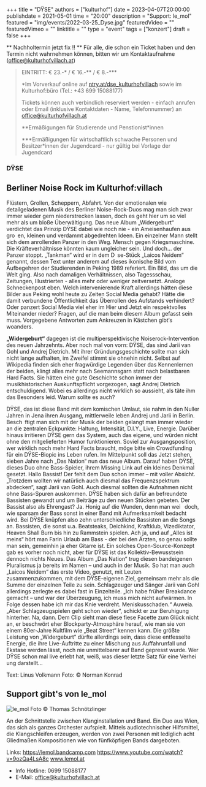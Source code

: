 +++
title = "DŸSE"
authors = ["kulturhof"]
date = 2023-04-07T20:00:00
publishdate = 2021-05-01
time = "20:00"
description = "Support: le_mol"
featured = "img/events/2022-03-25_Dyse.jpg"
featuredVideo = ""
featuredVimeo = ""
linktitle = ""
type = "event"
tags = ["konzert"]
draft = false
+++

** Nachholtermin jetzt fix !!
** Für alle, die schon ein Ticket haben und den Termin nicht wahrnehmen können, bitten wir um Kontaktaufnahme (office@kulturhofvillach.at)


> EINTRITT: € 23.-\* / € 16.-\*\* / € 8.-\*\*\*
>
> \*Im Vorverkauf online auf [ntry.at/dse_kulturhofvillach](https://ntry.at/dse_kulturhofvillach) sowie im Kulturhof:büro (Tel.: +43 699 15088177)
>
>Tickets können auch verbindlich reserviert werden - einfach anrufen oder Email (inklusive Kontaktdaten - Name, Telefonnummer) an office@kulturhofvillach.at
> 
> \*\*Ermäßigungen für Studierende und Penstionist\*innen
> 
> \*\*\*Ermäßigungen für wirtschaftlich schwache Personen und Besitzer*innen der Jugendcard - nur gültig bei Vorlage der Jugendcard


### DŸSE

## Berliner Noise Rock im Kulturhof:villach

Flüstern, Grollen, Scheppern, Abfahrt. Von der emotionalen wie detailgeladenen Musik des Berliner Noise-Rock-Duos mag man sich zwar immer wieder gern niederstrecken lassen, doch es geht hier um so viel mehr als um bloße Überwältigung. Das neue Album „Widergeburt“ verdichtet das Prinzip DŸSE dabei wie noch nie - ein Ameisenhaufen aus gro en, kleinen und verdammt abgedrehten Ideen.
Ein einzelner Mann stellt sich dem anrollenden Panzer in den Weg. Mensch gegen Kriegsmaschine. Die Kräfteverhältnisse könnten kaum ungleicher sein. Und doch... der Panzer stoppt.
„Tankman“ wird er in dem D se-Stück „Laicos Neidem“ genannt, dessen Text unter anderem auf dieses ikonische Bild vom Aufbegehren der Studierenden in Peking 1989 referiert. Ein Bild, das um die Welt ging. Also nach damaligen Verhältnissen, also Tagessschau, Zeitungen, Illustrierten - alles mehr oder weniger zeitversetzt. Analoge Schneckenpost eben.
Welch intervenierende Kraft allerdings hätten diese Bilder aus Peking wohl heute zu Zeiten Social Media gehabt? Hätte die damit verbundene Öffentlichkeit das Überrollen des Aufstands verhindert? Oder panzert Social Media viel eher im Hier und Jetzt ein respektvolles Miteinander nieder? Fragen, auf die man beim diesem Album gefasst sein muss. Vorgegebene Antworten zum Ankreuzen in Kästchen gibt‘s woanders. 

**„Widergeburt“** dagegen ist die multiperspektivische Noiserock-Intervention des neuen Jahrzehnts. Aber noch mal von vorn: DŸSE, das sind Jarii van Gohl und Andrej Dietrich. Mit ihrer Gründungsgeschichte sollte man sich nicht lange aufhalten, im Zweifel stimmt sie ohnehin nicht. Selbst auf Wikipedia finden sich eher fragwürdige Legenden über das Kennenlernen der beiden, klingt alles mehr nach Seemannsgarn statt nach belastbaren Hard Facts. Sie hätten eine gute Geschichte schon immer der musikhistorischen Auskunftspflicht vorgezogen, sagt Andrej Dietrich entschuldigend. Wobei es allerdings nicht wirklich so aussieht, als täte ihm das Besonders leid. Warum sollte es
auch?

DŸSE, das ist diese Band mit dem komischen Umlaut, sie nahm in den Nuller Jahren in Jena ihren Ausgang, mittlerweile leben
Andrej und Jarii in Berlin. Besch ftigt man sich mit der Musik der beiden gelangt man immer wieder an die zentralen Eckpunkte: Haltung, Intensität, D.I.Y., Live, Energie.
Darüber hinaus irritieren DŸSE gern das System, auch das eigene, und würden nicht ohne den mitgelieferten Humor funktionieren. Soviel zur Ausgangsposition, wer wirklich noch mehr Hard Facts braucht, möge bitte ein Crowdfunding für ein DŸSE-Biopic ins Leben rufen.
Im Mittelpunkt soll das Jetzt stehen, sieben Jahre nach „Das Nation“ nun das neue Album. Darauf haben DŸSE, dieses Duo ohne Bass-Spieler, ihrem Missing Link auf ein kleines Denkmal gesetzt. Hallo Bassist! Der fehlt dem Duo schon immer – mit voller Absicht. „Trotzdem wollten
wir natürlich auch diesmal das Frequenzspektrum abdecken“, sagt Jarii van Gohl. Auch diesmal sollten die Aufnahmen nicht ohne Bass-Spuren auskommen. DŸSE haben sich dafür an befreundete Bassisten gewandt und um Beiträge zu den neuen Stücken gebeten. Der Bassist also als Ehrengast? Ja. Honig auf die Wunden, denn man wei  doch, wie sparsam der Bass sonst in einer Band mit Aufmerksamkeit bedacht wird. Bei DŸSE knüpfen also zehn unterschiedliche Bassisten an die Songs an. Bassisten, die sonst u.a. Beatsteaks, Deichkind, Kraftklub, Vizediktator, Heaven Shall Burn bis hin zu Rammstein spielen. Ach ja, und auf „Alles ist meins“ hört man Farin Urlaub am Bass - der bei den Ärzten, so genau sollte man sein, gemeinhin ja eher Gitarre ist. Ein solches Open-Source-Konzept gab es vorher noch nicht, aber für DŸSE ist das Kollektiv-Bewusstsein dennoch nichts Neues.
Das Album „Das Nation“ trug diesen bandeigenen Pluralismus ja bereits im Namen – und auch in der Musik. So hat man auch „Laicos Neidem“ das erste Video, genutzt, mit Leuten zusammenzukommen, mit dem DŸSE-eigenen Ziel, gemeinsam mehr als die Summe der einzelnen Teile zu sein. Schlagzeuger und Sänger Jarii van Gohl allerdings zerlegte es dabei fast in Einzelteile. „Ich habe früher Breakdance gemacht – und war der Überzeugung, ich muss mich nicht aufwärmen. In Folge dessen habe ich mir das Knie verdreht. Meniskusschaden.“ Auweia. „Aber Schlagzeugspielen geht schon wieder“, schickt er zur Beruhigung hinterher. Na, dann. Dem Clip sieht man diese fiese Facette zum Glück nicht an, er beschwört eher Blockparty-Atmosphäre herauf, wie man sie von einem 80er-Jahre Kultfilm wie „Beat Street“ kennen kann.
Die größte Leistung von „Widergeburt“ dürfte allerdings sein, dass diese entfesselte Energie, die ihre Live-Auftritte zu einer Mischung aus Auffahrunfall und Ekstase werden lässt, noch nie unmittelbarer auf Band gepresst wurde. Wer DŸSE schon mal live erlebt hat, weiß, was dieser letzte Satz für eine Verhei ung darstellt...

Text: Linus Volkmann
Foto: © Norman Konrad

## Support gibt's von le_mol

![le_mol](/img/events/2023-04-07_le_mol_c_thomas_schnötzlinger.jpg)
Foto © Thomas Schnötzlinger

An der Schnittstelle zwischen Klanginstallation und Band. 
Ein Duo aus Wien, das sich als ganzes Orchester aufspielt. Mittels audiotechnischer Hilfsmittel, die Klangschleifen erzeugen, werden von zwei Personen mit lediglich acht Gliedmaßen Kompositionen wie von fünfköpfigen Bands dargeboten. 

Links:
https://lemol.bandcamp.com 
https://www.youtube.com/watch?v=9ozQa4LsA8c
www.lemol.at 


- Info Hotline: 0699 15088177 
- E-Mail: office@kulturhofvillach.at


